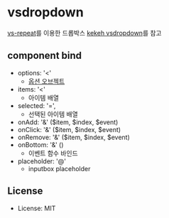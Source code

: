 # vsdropdown
[vs-repeat](https://github.com/kamilkp/angular-vs-repeat)를 이용한 드롭박스
[kekeh vsdropdown](https://github.com/kekeh/vsdropdown)를 참고

## component bind
- options: '<'    
    - [옵션 오브젝트](src/controller.js)
- items: '<'
    - 아이템 배열
- selected: '=',
    - 선택된 아이템 배열
- onAdd: '&' ($item, $index, $event)
- onClick: '&' ($item, $index, $event)
- onRemove: '&' ($item, $index, $event)
- onBottom: '&' ()
    - 이벤트 함수 바인드
- placeholder: '@'
    - inputbox placeholder


## License
* License: MIT

